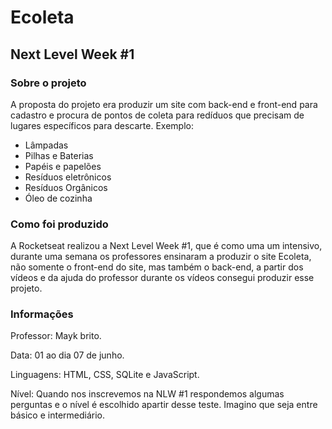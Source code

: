 # Ecoleta
## Next Level Week #1

### Sobre o projeto

A proposta do projeto era produzir um site com back-end e front-end para cadastro e procura de pontos de coleta para redíduos que precisam de lugares específicos para descarte.
Exemplo:
- Lâmpadas
- Pilhas e Baterias
- Papéis e papelões
- Resíduos eletrônicos
- Resíduos Orgânicos
- Óleo de cozinha

### Como foi produzido

A Rocketseat realizou a Next Level Week #1, que é como uma um intensivo, durante uma semana os professores ensinaram a produzir o site Ecoleta, não somente o front-end do site, mas também o back-end, a partir dos vídeos e da ajuda do professor durante os vídeos consegui produzir esse projeto. 

### Informações

Professor: Mayk brito.

Data: 01 ao dia 07 de junho.

Linguagens: HTML, CSS, SQLite e JavaScript.

Nível: Quando nos inscrevemos na NLW #1 respondemos algumas perguntas e o nível é escolhido apartir desse teste. Imagino que seja entre básico e intermediário.
